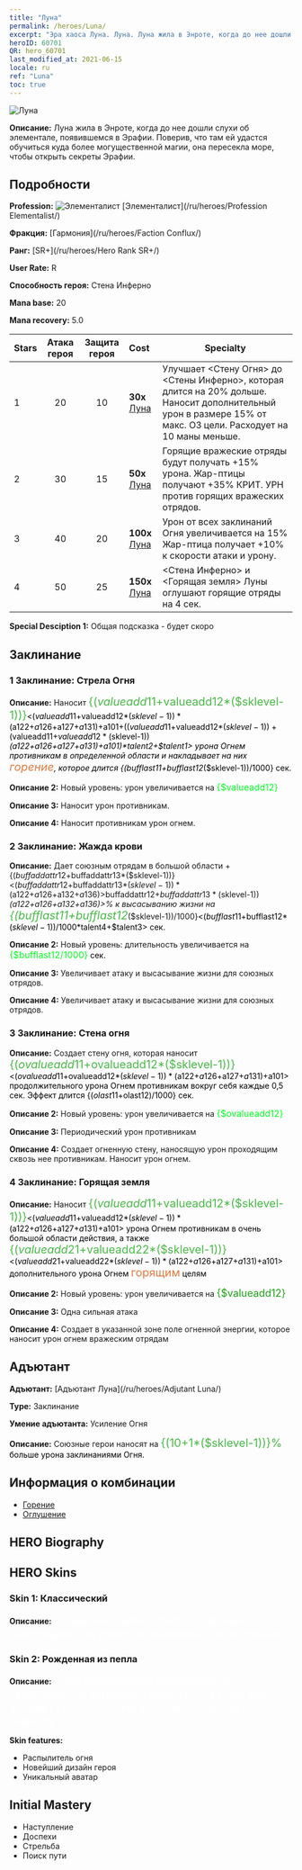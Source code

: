 ```yaml
---
title: "Луна"
permalink: /heroes/Luna/
excerpt: "Эра хаоса Луна. Луна. Луна жила в Энроте, когда до нее дошли слухи об элементале, появившемся в Эрафии. Поверив, что там ей удастся обучиться куда более могущественной магии, она пересекла море, чтобы открыть секреты Эрафии."
heroID: 60701
QR: hero_60701
last_modified_at: 2021-06-15
locale: ru
ref: "Luna"
toc: true
---
```

  ![Луна](/images/h/h_Luna.jpg)

 **Описание:** Луна жила в Энроте, когда до нее дошли слухи об элементале, появившемся в Эрафии. Поверив, что там ей удастся обучиться куда более могущественной магии, она пересекла море, чтобы открыть секреты Эрафии.
## Подробности
 **Profession:** ![Элементалист](/images/h/h_prof_14.png)  [Элементалист](/ru/heroes/Profession Elementalist/)

 **Фракция:** [Гармония](/ru/heroes/Faction Conflux/)

 **Ранг:** [SR+](/ru/heroes/Hero Rank SR+/)

 **User Rate:** R

 **Способность героя:** Стена Инферно

 **Mana base:** 20

 **Mana recovery:** 5.0


  | Stars | Атака героя | Защита героя | Cost |     Specialty     |
  |---------|:---------------:|:---------------:|:--|--------------------|
  |    1    | 20 | 10 | **30x** [Луна](/ItemsRU/her_378/) | Улучшает <Стену Огня> до <Стены Инферно>, которая длится на 20% дольше. Наносит дополнительный урон в размере 15% от макс. ОЗ цели. Расходует на 10 маны меньше. |
  |    2    | 30 | 15 | **50x** [Луна](/ItemsRU/her_378/) | Горящие вражеские отряды будут получать +15% урона. Жар-птицы получают +35% КРИТ. УРН против горящих вражеских отрядов. |
  |    3    | 40 | 20 | **100x** [Луна](/ItemsRU/her_378/) | Урон от всех заклинаний Огня увеличивается на 15% Жар-птица получает +10% к скорости атаки и урону. |
  |    4    | 50 | 25 | **150x** [Луна](/ItemsRU/her_378/) | <Стена Инферно> и <Горящая земля> Луны оглушают горящие отряды на 4 сек. |

 **Special Desciption 1:** Общая подсказка - будет скоро

## Заклинание
### 1 Заклинание: Стрела Огня
 **Описание:** Наносит <span style="color: #48b946;font-size:20px">{($valueadd11+$valueadd12*($sklevel-1))}</span><span style="color: black"><($valueadd11+$valueadd12*($sklevel-1))*($a122+$a126+$a127+$a131)+$a101+(($valueadd11+$valueadd12*($sklevel-1))+($valueadd11+$valueadd12*($sklevel-1))*($a122+$a126+$a127+$a131)+$a101)*$talent2+$talent1> урона Огнем противникам в определенной области и накладывает на них <span style="color: #e07c44;font-size:20px">горение</span><span style="color: black">, которое длится {($bufflast11+$bufflast12*($sklevel-1))/1000} сек.

 **Описание 2:** Новый уровень: урон увеличивается на <span style="color: #00ff22;font-size:16px">{$valueadd12}</span><span style="color: black">

 **Описание 3:** Наносит урон противникам.

 **Описание 4:** Наносит противникам урон огнем.

### 2 Заклинание: Жажда крови
 **Описание:** Дает союзным отрядам в большой области +{($buffaddattr12+$buffaddattr13*($sklevel-1))}<($buffaddattr12+$buffaddattr13*($sklevel-1))*($a122+$a126+$a132+$a136)>% к атаке и +{($buffaddattr22+$buffaddattr23*($sklevel-1))}<($buffaddattr12+$buffaddattr13*($sklevel-1))*($a122+$a126+$a132+$a136)>% к высасыванию жизни на <span style="color: #48b946;font-size:20px">{($bufflast11+$bufflast12*($sklevel-1))/1000}</span><span style="color: black"><($bufflast11+$bufflast12*($sklevel-1))/1000*$talent4+$talent3> сек.

 **Описание 2:** Новый уровень: длительность увеличивается на <span style="color: #00ff22;font-size:16px">{$bufflast12/1000}</span><span style="color: black"> сек.

 **Описание 3:** Увеличивает атаку и высасывание жизни для союзных отрядов.

 **Описание 4:** Увеличивает атаку и высасывание жизни для союзных отрядов.

### 3 Заклинание: Стена огня
 **Описание:** Создает стену огня, которая наносит <span style="color: #48b946;font-size:20px">{($ovalueadd11+$ovalueadd12*($sklevel-1))}</span><span style="color: black"><($ovalueadd11+$ovalueadd12*($sklevel-1))*($a122+$a126+$a127+$a131)+$a101> продолжительного урона Огнем противникам вокруг себя каждые 0,5 сек. Эффект длится {($olast11+$olast12)/1000} сек.

 **Описание 2:** Новый уровень: урон увеличивается на <span style="color: #00ff22;font-size:16px">{$ovalueadd12}</span><span style="color: black">

 **Описание 3:** Периодический урон противникам

 **Описание 4:** Создает огненную стену, наносящую урон проходящим сквозь нее противникам. Наносит урон огнем.

### 4 Заклинание: Горящая земля
 **Описание:** Наносит <span style="color: #48b946;font-size:20px">{($valueadd11+$valueadd12*($sklevel-1))}</span><span style="color: black"><($valueadd11+$valueadd12*($sklevel-1))*($a122+$a126+$a127+$a131)+$a101> урона Огнем противникам в очень большой области действия, а также <span style="color: #48b946;font-size:20px">{($valueadd21+$valueadd22*($sklevel-1))}</span><span style="color: black"><($valueadd21+$valueadd22*($sklevel-1))*($a122+$a126+$a127+$a131)+$a101> дополнительного урона Огнем <span style="color: #e07c44;font-size:20px">горящим</span><span style="color: black"> целям

 **Описание 2:** Новый уровень: урон увеличивается на <span style="color: #1ca216;font-size:18px">{$valueadd12}</span><span style="color: black">

 **Описание 3:** Одна сильная атака

 **Описание 4:** Создает в указанной зоне поле огненной энергии, которое наносит урон огнем вражеским отрядам


## Адъютант

 **Адъютант:**  [Адъютант Луна](/ru/heroes/Adjutant Luna/) 

 **Type:**  Заклинание 

 **Умение адъютанта:**  Усиление Огня 

 **Описание:** Союзные герои наносят на <span style="color: #48b946;font-size:20px">{(10+1*($sklevel-1))}%</span><span style="color: black"> больше урона заклинаниями Огня.

## Информация о комбинации

* [Горение](/ru/combination/Горение/) 
* [Оглушение](/ru/combination/Оглушение/) 

## HERO Biography

## HERO Skins
### Skin 1: **Классический**

 **Описание:** <span style="color: #ffffff;font-size:20px">Огонь был первой силой, освоенной смертными. Он помогал выживать... и разрушать.</span>


### Skin 2: **Рожденная из пепла**

 **Описание:** <span style="color: #ffffff;font-size:20px">Луна невредимой выбралась из смертельного огненного кольца; с тех пор она владеет способностью рассеивать холод и темноту. </span>

 **Skin features:** 

   - Распылитель огня
   - Новейший дизайн героя
   - Уникальный аватар


## Initial Mastery
   - Наступление
   - Доспехи
   - Стрельба
   - Поиск пути
